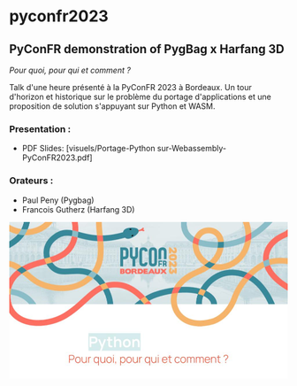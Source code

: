 # pyconfr2023

## PyConFR demonstration of PygBag x Harfang 3D

_Pour quoi, pour qui et comment ?_

Talk d'une heure présenté à la PyConFR 2023 à Bordeaux. Un tour d'horizon et historique sur le problème du portage d'applications et une proposition de solution s'appuyant sur Python et WASM.

### Presentation :

 - PDF Slides: [visuels/Portage-Python sur-Webassembly-PyConFR2023.pdf]

### Orateurs : 

- Paul Peny (Pygbag)
- Francois Gutherz (Harfang 3D)

![intro slide](visuels/pyconfr_intro.jpg)
